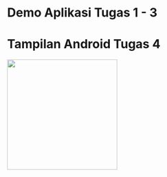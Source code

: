 
# Demo Aplikasi Tugas 1 - 3


# Tampilan Android Tugas 4

<img src="https://user-images.githubusercontent.com/31888923/79986008-9d4a1580-84d5-11ea-9dd9-988c6e798869.jpg" width="256">

